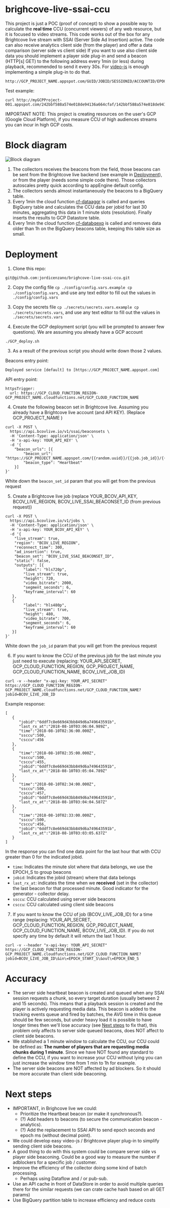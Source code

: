 # brighcove-live-ssai-ccu
This project is just a POC (proof of concept) to show a possible way to calculate the **real time** CCU (concurrent viewers) of any web resource, but it is focused to video streams.
This code works out of the box for any Brightcove live stream with SSAI (Server Side Ad Insertion) active. The code can also receive analytics client side (from the player) and offer a data comparison (server side vs client side)
If you want to use also client side data you should implement a player side plug-in and send a beacon (HTTP[s] GET) to the following address every 1min (or less) during playback, recommended to send it every 30s. For [video-js](https://videojs.com/) is enough implementing a simple plug-in to do that.
```
http://GCP_PROJECT_NAME.appspot.com/GUID/JOBID/SESSIONID/ACCOUNTID/EPOCH_S/csheartbeat
```
Test example:
```
curl http://myGCPProject-001.appspot.com/242bbf588a574e018de94136a664cfaf/142bbf588a574e018de94136a664cfaf/142bbf588a574e018de94136a664cfbc/123456789/1534640088/csheartbeat
```
IMPORTANT NOTE: This project is creating resources on the user's GCP (Google Cloud Platform), if you measure CCU of high audiences streams you can incur in high GCP costs.

# Block diagram
![Block diagram](./pics/RT-CCU-v5.png "Block diagram")

1. The collectors receives the beacons from the field, those beacons can be sent from the Brightcove live backend (see example in [Deployment](#Deployment)), or from the player (needs some simple code there). Those collectors autoscales pretty quick according to appEngine default config.
2. The collectors sends almost instantaneously the beacons to a BigQuery table.
3. Every 1min the cloud function [cf-dataaggr](/cf-dataaggr) is called and queries BigQuery table and calculates the CCU data per jobid for last 30 minutes, aggregating this data in 1 minute slots (resolution). Finally inserts the results to GCP Datastore table.
4. Every 1min the cloud function [cf-databqexp](/cf-databqexp) is called and removes data older than 1h on the BigQuery beacons table, keeping this table size as small.

# Deployment
1. Clone this repo:
```
git@github.com:jordicenzano/brighcove-live-ssai-ccu.git
```

2. Copy the config file `cp ./config/config.vars.example cp ./config/config.vars`, and use any text editor to fill out the values in `./config/config.vars`

3. Copy the secrets file `cp ./secrets/secrets.vars.example cp ./secrets/secrets.vars`, and use any text editor to fill out the values in `./secrets/secrets.vars`

4. Execute the GCP deployment script (you will be prompted to answer few questions). We are assuming you already have a GCP account
```
./GCP_deploy.sh
```
3. As a result of the previous script you should write down those 2 values.

Beacons entry point:
```
Deployed service [default] to [https://GCP_PROJECT_NAME.appspot.com]
```

API entry point:
```
httpsTrigger:
  url: https://GCP_CLOUD_FUNCTION_REGION-GCP_PROJECT_NAME.cloudfunctions.net/GCP_CLOUD_FUNCTION_NAME
```

4. Create the following beacon set in Brightcove live. Assuming you already have a Brightcove live account (and API KEY). (Replace GCP_PROJECT_NAME )
```
curl -X POST \
  https://api.bcovlive.io/v1/ssai/beaconsets \
  -H 'Content-Type: application/json' \
  -H 'x-api-key: YOUR_API_KEY' \
  -d '{
    "beacon_urls": [{
        "beacon_url": "https://GCP_PROJECT_NAME.appspot.com/{{random.uuid}}/{{job.job_id}}/{{session.session_id}}/{{account.vc_id}}/{{server.timestamputc}}/heartbeat",
        "beacon_type": "Heartbeat"
    }]
}'
```
White down the `beacon_set_id` param that you will get from the previous request

5. Create a Brightcove live job (replace YOUR_BCOV_API_KEY, BCOV_LIVE_REGION, BCOV_LIVE_SSAI_BEACONSET_ID (from previous request))
```
curl -X POST \
  https://api.bcovlive.io/v1/jobs \
  -H 'Content-Type: application/json' \
  -H 'x-api-key: YOUR_BCOV_API_KEY' \
  -d '{
    "live_stream": true,
    "region": "BCOV_LIVE_REGION",
    "reconnect_time": 300,
    "ad_insertion": true,
    "beacon_set": "BCOV_LIVE_SSAI_BEACONSET_ID",
    "static": false,
    "outputs": [{
        "label": "hls720p",
        "live_stream": true,
        "height": 720,
        "video_bitrate": 2000,
        "segment_seconds": 6,
        "keyframe_interval": 60
   },
   {
        "label": "hls480p",
        "live_stream": true,
        "height": 480,
        "video_bitrate": 700,
        "segment_seconds": 6,
        "keyframe_interval": 60
   }]
}'
```
White down the `job_id` param that you will get from the previous request

6. If you want to know the CCU of the previous job for the last minute you just need to execute (replacing: YOUR_API_SECRET, GCP_CLOUD_FUNCTION_REGION, GCP_PROJECT_NAME, GCP_CLOUD_FUNCTION_NAME, BCOV_LIVE_JOB_ID)
```
curl -v --header "x-api-key: YOUR_API_SECRET" https://GCP_CLOUD_FUNCTION_REGION-GCP_PROJECT_NAME.cloudfunctions.net/GCP_CLOUD_FUNCTION_NAME?jobid=BCOV_LIVE_JOB_ID
```

Example response:
```
[  
   {  
      "jobid":"6ddf7c8e669d43bb849d6a749643591b",
      "last_rx_at":"2018-08-10T03:06:04.989Z",
      "time":"2018-08-10T02:36:00.000Z",
      "ssccu":500,
      "csccu":456
   },
   {  
      "time":"2018-08-10T02:35:00.000Z",
      "ssccu":500,
      "csccu":455,
      "jobid":"6ddf7c8e669d43bb849d6a749643591b",
      "last_rx_at":"2018-08-10T03:05:04.789Z"
   },
   {  
      "time":"2018-08-10T02:34:00.000Z",
      "ssccu":500,
      "csccu":457,
      "jobid":"6ddf7c8e669d43bb849d6a749643591b",
      "last_rx_at":"2018-08-10T03:04:04.587Z"
   },
   {  
      "time":"2018-08-10T02:33:00.000Z",
      "ssccu":500,
      "csccu":456,
      "jobid":"6ddf7c8e669d43bb849d6a749643591b",
      "last_rx_at":"2018-08-10T03:03:05.637Z"
   }
]
```
In the response you can find one data point for the last hour that with CCU greater than 0 for the indicated jobid.

* `time`: Indicates the minute slot where that data belongs, we use the EPOCH_S to group beacons 
* `jobid`: Indicates the jobid (stream) where that data belongs
* `last_rx_at`: indicates the time when we **received** (set in the collector) the last beacon for that processed minute. Good indicator for the generator - collector delay.
* `ssccu`: CCU calculated using server side beacons
* `csccu`: CCU calculated using client side beacons

7. If you want to know the CCU of job (BCOV_LIVE_JOB_ID) for a time range (replacing: YOUR_API_SECRET, GCP_CLOUD_FUNCTION_REGION, GCP_PROJECT_NAME, GCP_CLOUD_FUNCTION_NAME, BCOV_LIVE_JOB_ID). If you do not specify any time by default it will return the last 1 hour.
```
curl -v --header "x-api-key: YOUR_API_SECRET" https://GCP_CLOUD_FUNCTION_REGION-GCP_PROJECT_NAME.cloudfunctions.net/GCP_CLOUD_FUNCTION_NAME?jobid=BCOV_LIVE_JOB_ID\&in\=EPOCH_START_S\&out\=EPOCH_END_S
```

# Accuracy
* The server side heartbeat beacon is created and queued when any SSAI session requests a chunk, so every target duration (usually between 2 and 15 seconds). This means that a playback session is created and the player is actively requesting media data. This beacon is added to the tracking events queue and fired by batches, the AVG time in this queue should be few seconds, but under heavy load it is possible to have longer times then we'll lose accuracy (see [Next steps](#next-steps) to fix that), this problem only affects to server side queued beacons, does NOT affect to client side beacons.
* We stablished a 1 minute window to calculate the CCU, our CCU could be defined as: **The number of players that are requesting media chunks during 1 minute**. Since we have NOT found any standard to define the CCU, if you want to increase your CCU without lying you can just increase the window time from 1 min to 1h for example.
* The server side beacons are NOT affected by ad blockers. So it should be more accurate than client side beaconing.

# Next steps
* IMPORTANT, in Brighcove live we could:
  * Prioritize the Heartbeat beacon (or make it synchronous?).
  * (?) Add headers to beacons (to secure the communication beacon - analytics).
  * (?) Add the replacement to SSAI API to send epoch seconds and epoch ms (without decimal point).
* We could develop easy video-js / Brightcove player plug-in to simplify sending client side beacons.
* A good thing to do with this system could be compare server side vs player side beaconing. Could be a good way to measure the number if adblockers for a specific job / customer.
* Improve the efficiency of the collector doing some kind of batch processing.
  * Perhaps using Dataflow and / or pub-sub.
* Use an API cache in front of DataStore in order to avoid multiple queries there for the similar requests (we can crate cache hash based on all GET params)
* Use BigQuery partition table to increase efficiency and reduce costs

